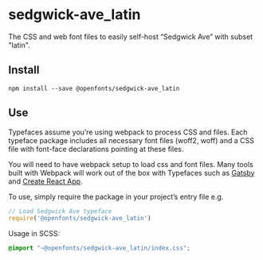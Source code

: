 
# sedgwick-ave_latin

The CSS and web font files to easily self-host “Sedgwick Ave” with subset "latin".

## Install

`npm install --save @openfonts/sedgwick-ave_latin`

## Use

Typefaces assume you’re using webpack to process CSS and files. Each typeface
package includes all necessary font files (woff2, woff) and a CSS file with
font-face declarations pointing at these files.

You will need to have webpack setup to load css and font files. Many tools built
with Webpack will work out of the box with Typefaces such as [Gatsby](https://github.com/gatsbyjs/gatsby)
and [Create React App](https://github.com/facebookincubator/create-react-app).

To use, simply require the package in your project’s entry file e.g.

```javascript
// Load Sedgwick Ave typeface
require('@openfonts/sedgwick-ave_latin')
```

Usage in SCSS:
```scss
@import "~@openfonts/sedgwick-ave_latin/index.css";
```
